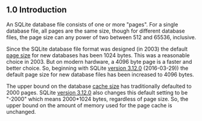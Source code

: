 ## 1\.0 Introduction



An SQLite database file consists of one or more "pages".
For a single database file, all pages are the same size, though
for different database files, the page size can any power of
two between 512 and 65536, inclusive.




Since the SQLite database file format was designed (in 2003\) the
default [page size](pragma.html#pragma_page_size) for new databases has been 1024 bytes. 
This was a reasonable choice in 2003\. But on modern hardware, 
a 4096 byte page is a faster and better choice.
So, beginning with SQLite [version 3\.12\.0](releaselog/3_12_0.html) (2016\-03\-29\)) the default 
page size for new database files has been increased to 4096 bytes.




The upper bound on the database [cache size](pragma.html#pragma_cache_size) has 
traditionally defaulted to 2000 pages. SQLite [version 3\.12\.0](releaselog/3_12_0.html) also
changes this default setting to be "\-2000" which means 2000\*1024
bytes, regardless of page size. So, the upper bound on the amount
of memory used for the page cache is unchanged.



